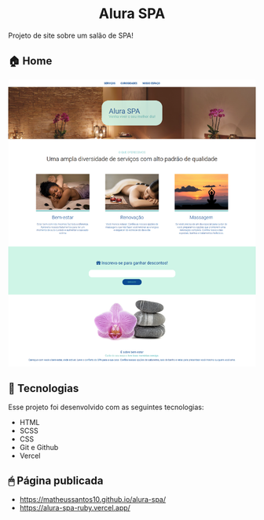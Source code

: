 <h1 align="center">Alura SPA </h1>

Projeto de site sobre um salão de SPA!
<br>

<p align="center">
  <h2>🏠 Home </h2>
  <img src="./imagens/readme_banner.png"/>
</p>

## 🚀 Tecnologias

Esse projeto foi desenvolvido com as seguintes tecnologias:

-  HTML
-  SCSS
-  CSS
-  Git e Github
-  Vercel

## 🖱 Página publicada

-  https://matheussantos10.github.io/alura-spa/
-  https://alura-spa-ruby.vercel.app/
